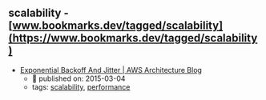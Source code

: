 scalability - [www.bookmarks.dev/tagged/scalability](https://www.bookmarks.dev/tagged/scalability) 
---
* [Exponential Backoff And Jitter | AWS Architecture Blog](https://aws.amazon.com/blogs/architecture/exponential-backoff-and-jitter/)
    * :calendar: published on: 2015-03-04
    * tags: [scalability](../tags/scalability.md), [performance](../tags/performance.md)
